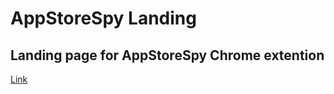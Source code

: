 # AppStoreSpy Landing
## Landing page for AppStoreSpy Chrome extention
[Link](https://kogrms.github.io/AS-Landing/)